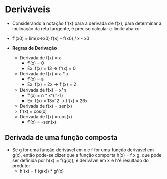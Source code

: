# Deriváveis
- Considerando a notação f'(x) para a derivada de f(x), para determinar a inclinação da reta tangente, é preciso calcular o limite abaixo:
- f'(x0) = lim(x->x0) f(x) - f(x0) / x - x0

- **Regras de Derivação**
  - Derivada de f(x) = a
    - f'(x) = 0
    - Ex: f(x) = 13 -> f'(x) = 0
  - Derivada de f(x) = a * x
    - f'(x) = a
    - Ex: f(x) = 2x -> f'(x) = 2
  - Derivada de f(x) = x^n
    - f'(x) = n * x^(n-1)
    - Ex: f(x) = 13xˆ2 -> f'(x) = 26x
  - Derivada de f(x) = sen(x)
  - f'(x) = cos(x)
  - Derivada de f(x) = cos(x)
    - f'(x) = -sen(x)

## Derivada de uma função composta
- Se g for uma função derivável em x e f for uma função derivável em g(x), então pode-se dizer que a função comporta h(x) = f x g, que pode ser definida por h(x) = f(g(x)), é derivável em x e h'é resultado do produto:
  - h'(x) = f'(g(x)) * g'(x)



